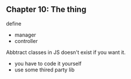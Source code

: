 ## Chapter 10: The thing 

define 
- manager 
- controller

Abbtract classes in JS doesn't exist 
if you want it. 
- you have to code it yourself
- use some thired party lib
